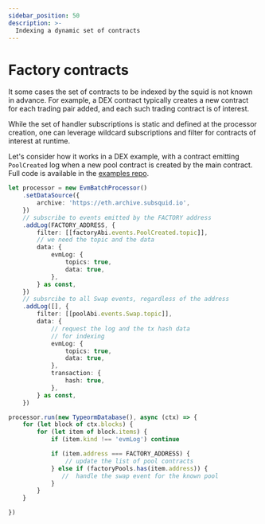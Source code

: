 ```yaml
---
sidebar_position: 50
description: >-
  Indexing a dynamic set of contracts
---
```


# Factory contracts

It some cases the set of contracts to be indexed by the squid is not known in advance. For example, a DEX contract typically creates a new contract for each trading pair added, and each such trading contract is of interest. 

While the set of handler subscriptions is static and defined at the processor creation, one can leverage wildcard subscriptions and filter for contracts of interest at runtime. 

Let's consider how it works in a DEX example, with a contract emitting `PoolCreated` log when a new pool contract is created by the main contract. Full code is available in the [examples repo](https://github.com/subsquid/squid-evm-examples).

```typescript
let processor = new EvmBatchProcessor()
    .setDataSource({
        archive: 'https://eth.archive.subsquid.io',
    })
    // subscribe to events emitted by the FACTORY address
    .addLog(FACTORY_ADDRESS, {
        filter: [[factoryAbi.events.PoolCreated.topic]],
        // we need the topic and the data
        data: {
            evmLog: {
                topics: true,
                data: true,
            },
        } as const,
    })
    // subsrcibe to all Swap events, regardless of the address
    .addLog([], {
        filter: [[poolAbi.events.Swap.topic]],
        data: {
            // request the log and the tx hash data
            // for indexing
            evmLog: {
                topics: true,
                data: true,
            },
            transaction: {
                hash: true,
            },
        } as const,
    })

processor.run(new TypeormDatabase(), async (ctx) => {
    for (let block of ctx.blocks) {
        for (let item of block.items) {
            if (item.kind !== 'evmLog') continue

            if (item.address === FACTORY_ADDRESS) {
                // update the list of pool contracts
            } else if (factoryPools.has(item.address)) {
               //  handle the swap event for the known pool
            }
        }
    }

})
```
